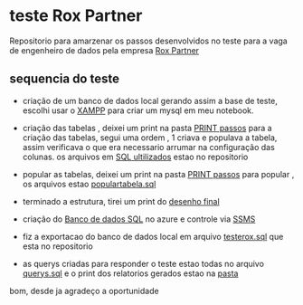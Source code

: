 

# teste Rox Partner

Repositorio para amarzenar os passos desenvolvidos no teste para a vaga de engenheiro de dados pela empresa [Rox Partner](https://roxpartner.com/)

## sequencia do teste

- criação de um banco de dados local gerando assim a base de teste, escolhi usar o [XAMPP](https://www.apachefriends.org/pt_br/index.html) para criar um mysql em meu notebook.

- criação das tabelas , deixei um print na pasta [PRINT passos](https://github.com/MarcioLuizBR/banco-de-dados-SQL/tree/main/PRINT%20passos)
para a criação das tabelas, segui uma ordem , 1 criava e populava a tabela, assim verificava o que era necessario arrumar na configuração das colunas. os arquivos em [SQL ultilizados](https://github.com/MarcioLuizBR/banco-de-dados-SQL/blob/main/criarbanco.sql) estao no repositorio

- popular as tabelas, deixei um print na pasta [PRINT passos](https://github.com/MarcioLuizBR/banco-de-dados-SQL/tree/main/PRINT%20passos) para popular , os arquivos estao [populartabela.sql](https://github.com/MarcioLuizBR/banco-de-dados-SQL/blob/main/populartabela.sql)

- terminado a estrutura, tirei um print do [desenho final](https://github.com/MarcioLuizBR/banco-de-dados-SQL/blob/main/PRINT%20passos/03%20estrutura%20da%20tabela.jpg)

- criação do [Banco de dados SQL](https://github.com/MarcioLuizBR/banco-de-dados-SQL/blob/main/PRINT%20passos/05%20-%20BDtesterox%20azure.jpg) no azure e controle via [SSMS](https://github.com/MarcioLuizBR/banco-de-dados-SQL/blob/main/PRINT%20passos/06%20-%20SSMS%20com%20os%20banco%20formado.jpg)

- fiz a exportacao do banco de dados local em arquivo [testerox.sql](https://github.com/MarcioLuizBR/banco-de-dados-SQL/blob/main/testerox.sql) que esta no repositorio 

- as querys criadas para responder o teste estao todas no arquivo [querys.sql](https://github.com/MarcioLuizBR/banco-de-dados-SQL/blob/main/querys.sql) e o print dos relatorios gerados estao na [pasta](https://github.com/MarcioLuizBR/banco-de-dados-SQL/tree/main/PRINT%20passos)




bom, desde ja agradeço a oportunidade